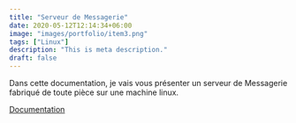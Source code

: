 ```yaml
---
title: "Serveur de Messagerie"
date: 2020-05-12T12:14:34+06:00
image: "images/portfolio/item3.png"
tags: ["Linux"]
description: "This is meta description."
draft: false
---
```


Dans cette documentation, je vais vous présenter un serveur de Messagerie fabriqué de toute pièce sur une machine linux.

[Documentation](/modele-cv-original-futuriste.pdf)